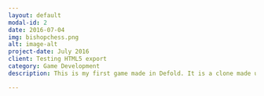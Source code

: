 ```yaml
---
layout: default
modal-id: 2
date: 2016-07-04
img: bishopchess.png
alt: image-alt
project-date: July 2016
client: Testing HTML5 export
category: Game Development
description: This is my first game made in Defold. It is a clone made using assets from KenneyNL.<br>The objective of the game is to obtain the highest score possible while running out of time-fuel. Stars will give you a little bit of extra time-fuel.<br> <a href="https://infuscy.github.io/TappyPlane/">Play Tappy Plane!</a>.

---
```

